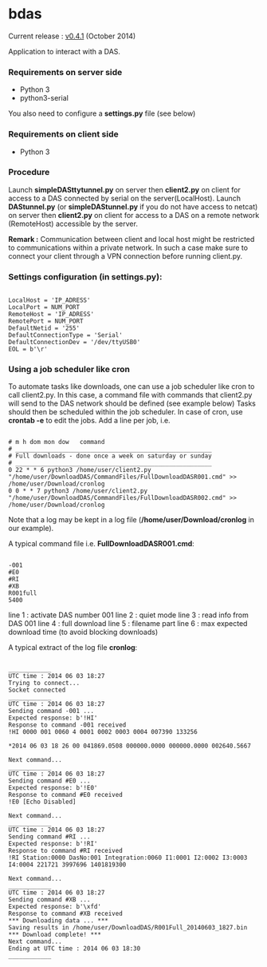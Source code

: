 # bdas

Current release :  [v0.4.1](https://github.com/UMONS-GFA/bdas/releases/tag/v0.4.1) (October 2014)

Application to interact with a DAS.

### Requirements on server side

* Python 3
* python3-serial

You also need to configure a **settings.py** file (see below)

### Requirements on client side

* Python 3

### Procedure

Launch **simpleDASttytunnel.py** on server then **client2.py** on client for access to a DAS connected by serial on the server(LocalHost).
Launch  **DAStunnel.py** (or **simpleDAStunnel.py** if you do not have access to netcat) on server then **client2.py** on client for access to a DAS on a remote network (RemoteHost) accessible by the server.

**Remark :** Communication between client and local host might be restricted to communications within a private network. In such a case make sure to connect your client through a VPN connection before running client.py.

### Settings configuration (in settings.py):
```

LocalHost = 'IP_ADRESS'
LocalPort = NUM_PORT
RemoteHost = 'IP_ADRESS'
RemotePort = NUM_PORT
DefaultNetid = '255'
DefaultConnectionType = 'Serial'
DefaultConnectionDev = '/dev/ttyUSB0'
EOL = b'\r'

```

### Using a job scheduler like cron

To automate tasks like downloads, one can use a job scheduler like cron to call client2.py. In this case, a command file with commands that client2.py will send to the DAS network should be defined (see example below)
Tasks should then be scheduled within the job scheduler. In case of cron, use **crontab -e** to edit the jobs. Add a line per job, i.e.
```

# m h dom mon dow   command
# _______________________________________________________
# Full downloads - done once a week on saturday or sunday
# _______________________________________________________
0 22 * * 6 python3 /home/user/client2.py "/home/user/DownloadDAS/CommandFiles/FullDownloadDASR001.cmd" >> /home/user/Download/cronlog
0 0 * * 7 python3 /home/user/client2.py "/home/user/DownloadDAS/CommandFiles/FullDownloadDASR002.cmd" >> /home/user/Download/cronlog

```
Note that a log may be kept in a log file (**/home/user/Download/cronlog** in our example). 

A typical command file i.e. **FullDownloadDASR001.cmd**:
```

-001
#E0
#RI
#XB
R001full
5400
```

line 1 : activate DAS number 001
line 2 : quiet mode
line 3 : read info from DAS 001
line 4 : full download
line 5 : filename part
line 6 : max expected download time (to avoid blocking downloads)

A typical extract of the log file **cronlog**:
```

____________
UTC time : 2014 06 03 18:27
Trying to connect...
Socket connected
____________
UTC time : 2014 06 03 18:27
Sending command -001 ...
Expected response: b'!HI'
Response to command -001 received
!HI 0000 001 0060 4 0001 0002 0003 0004 007390 133256 

*2014 06 03 18 26 00 041869.0508 000000.0000 000000.0000 002640.5667 

Next command...
____________
UTC time : 2014 06 03 18:27
Sending command #E0 ...
Expected response: b'!E0'
Response to command #E0 received
!E0 [Echo Disabled]

Next command...
____________
UTC time : 2014 06 03 18:27
Sending command #RI ...
Expected response: b'!RI'
Response to command #RI received
!RI Station:0000 DasNo:001 Integration:0060 I1:0001 I2:0002 I3:0003 I4:0004 221721 3997696 1401819300

Next command...
____________
UTC time : 2014 06 03 18:27
Sending command #XB ...
Expected response: b'\xfd'
Response to command #XB received
*** Downloading data ... ***
Saving results in /home/user/DownloadDAS/R001Full_20140603_1827.bin
*** Download complete! ***
Next command...
Ending at UTC time : 2014 06 03 18:30
____________
```

